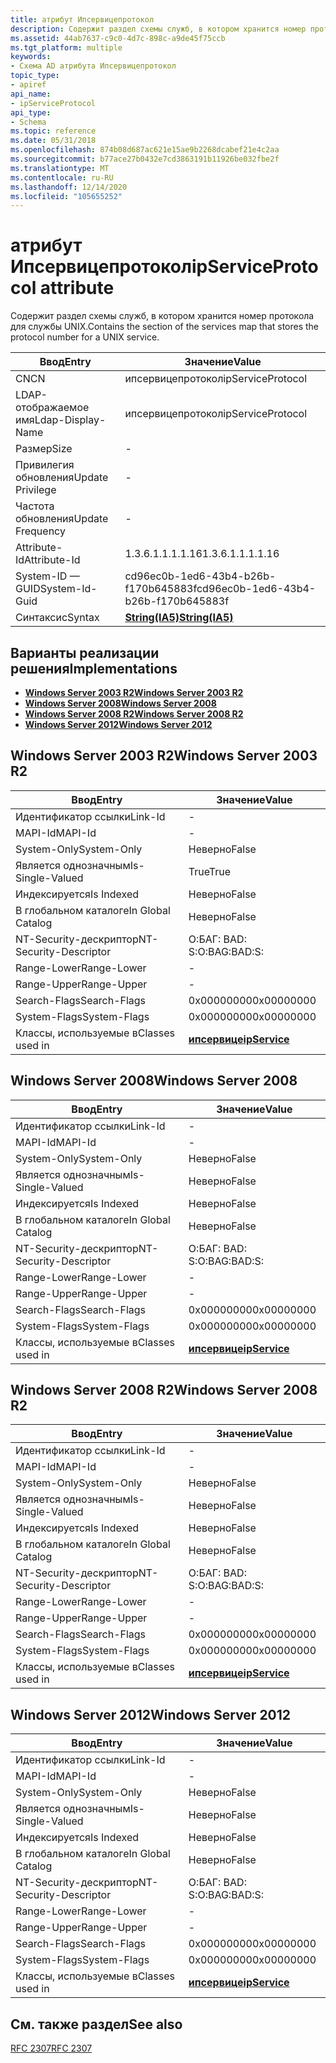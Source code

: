 ```yaml
---
title: атрибут Ипсервицепротокол
description: Содержит раздел схемы служб, в котором хранится номер протокола для службы UNIX.
ms.assetid: 44ab7637-c9c0-4d7c-898c-a9de45f75ccb
ms.tgt_platform: multiple
keywords:
- Схема AD атрибута Ипсервицепротокол
topic_type:
- apiref
api_name:
- ipServiceProtocol
api_type:
- Schema
ms.topic: reference
ms.date: 05/31/2018
ms.openlocfilehash: 874b08d687ac621e15ae9b2268dcabef21e4c2aa
ms.sourcegitcommit: b77ace27b0432e7cd3863191b11926be032fbe2f
ms.translationtype: MT
ms.contentlocale: ru-RU
ms.lasthandoff: 12/14/2020
ms.locfileid: "105655252"
---
```

# <a name="ipserviceprotocol-attribute"></a><span data-ttu-id="e01a6-104">атрибут Ипсервицепротокол</span><span class="sxs-lookup"><span data-stu-id="e01a6-104">ipServiceProtocol attribute</span></span>

<span data-ttu-id="e01a6-105">Содержит раздел схемы служб, в котором хранится номер протокола для службы UNIX.</span><span class="sxs-lookup"><span data-stu-id="e01a6-105">Contains the section of the services map that stores the protocol number for a UNIX service.</span></span>



| <span data-ttu-id="e01a6-106">Ввод</span><span class="sxs-lookup"><span data-stu-id="e01a6-106">Entry</span></span> | <span data-ttu-id="e01a6-107">Значение</span><span class="sxs-lookup"><span data-stu-id="e01a6-107">Value</span></span> |
|-------------------|--------------------------------------|
| <span data-ttu-id="e01a6-108">CN</span><span class="sxs-lookup"><span data-stu-id="e01a6-108">CN</span></span>                | <span data-ttu-id="e01a6-109">ипсервицепротокол</span><span class="sxs-lookup"><span data-stu-id="e01a6-109">ipServiceProtocol</span></span>                    |
| <span data-ttu-id="e01a6-110">LDAP-отображаемое имя</span><span class="sxs-lookup"><span data-stu-id="e01a6-110">Ldap-Display-Name</span></span> | <span data-ttu-id="e01a6-111">ипсервицепротокол</span><span class="sxs-lookup"><span data-stu-id="e01a6-111">ipServiceProtocol</span></span>                    |
| <span data-ttu-id="e01a6-112">Размер</span><span class="sxs-lookup"><span data-stu-id="e01a6-112">Size</span></span>              | \-                                   |
| <span data-ttu-id="e01a6-113">Привилегия обновления</span><span class="sxs-lookup"><span data-stu-id="e01a6-113">Update Privilege</span></span>  | \-                                   |
| <span data-ttu-id="e01a6-114">Частота обновления</span><span class="sxs-lookup"><span data-stu-id="e01a6-114">Update Frequency</span></span>  | \-                                   |
| <span data-ttu-id="e01a6-115">Attribute-Id</span><span class="sxs-lookup"><span data-stu-id="e01a6-115">Attribute-Id</span></span>      | <span data-ttu-id="e01a6-116">1.3.6.1.1.1.1.16</span><span class="sxs-lookup"><span data-stu-id="e01a6-116">1.3.6.1.1.1.1.16</span></span>                     |
| <span data-ttu-id="e01a6-117">System-ID — GUID</span><span class="sxs-lookup"><span data-stu-id="e01a6-117">System-Id-Guid</span></span>    | <span data-ttu-id="e01a6-118">cd96ec0b-1ed6-43b4-b26b-f170b645883f</span><span class="sxs-lookup"><span data-stu-id="e01a6-118">cd96ec0b-1ed6-43b4-b26b-f170b645883f</span></span> |
| <span data-ttu-id="e01a6-119">Синтаксис</span><span class="sxs-lookup"><span data-stu-id="e01a6-119">Syntax</span></span>            | [<span data-ttu-id="e01a6-120">**String(IA5)**</span><span class="sxs-lookup"><span data-stu-id="e01a6-120">**String(IA5)**</span></span>](s-string-ia5.md)  |



## <a name="implementations"></a><span data-ttu-id="e01a6-121">Варианты реализации решения</span><span class="sxs-lookup"><span data-stu-id="e01a6-121">Implementations</span></span>

-   [<span data-ttu-id="e01a6-122">**Windows Server 2003 R2**</span><span class="sxs-lookup"><span data-stu-id="e01a6-122">**Windows Server 2003 R2**</span></span>](#windows-server-2003-r2)
-   [<span data-ttu-id="e01a6-123">**Windows Server 2008**</span><span class="sxs-lookup"><span data-stu-id="e01a6-123">**Windows Server 2008**</span></span>](#windows-server-2008)
-   [<span data-ttu-id="e01a6-124">**Windows Server 2008 R2**</span><span class="sxs-lookup"><span data-stu-id="e01a6-124">**Windows Server 2008 R2**</span></span>](#windows-server-2008-r2)
-   [<span data-ttu-id="e01a6-125">**Windows Server 2012**</span><span class="sxs-lookup"><span data-stu-id="e01a6-125">**Windows Server 2012**</span></span>](#windows-server-2012)

## <a name="windows-server-2003-r2"></a><span data-ttu-id="e01a6-126">Windows Server 2003 R2</span><span class="sxs-lookup"><span data-stu-id="e01a6-126">Windows Server 2003 R2</span></span>



| <span data-ttu-id="e01a6-127">Ввод</span><span class="sxs-lookup"><span data-stu-id="e01a6-127">Entry</span></span> | <span data-ttu-id="e01a6-128">Значение</span><span class="sxs-lookup"><span data-stu-id="e01a6-128">Value</span></span> |
|------------------------|---------------------------------------------|
| <span data-ttu-id="e01a6-129">Идентификатор ссылки</span><span class="sxs-lookup"><span data-stu-id="e01a6-129">Link-Id</span></span>                | \-                                          |
| <span data-ttu-id="e01a6-130">MAPI-Id</span><span class="sxs-lookup"><span data-stu-id="e01a6-130">MAPI-Id</span></span>                | \-                                          |
| <span data-ttu-id="e01a6-131">System-Only</span><span class="sxs-lookup"><span data-stu-id="e01a6-131">System-Only</span></span>            | <span data-ttu-id="e01a6-132">Неверно</span><span class="sxs-lookup"><span data-stu-id="e01a6-132">False</span></span>                                       |
| <span data-ttu-id="e01a6-133">Является однозначным</span><span class="sxs-lookup"><span data-stu-id="e01a6-133">Is-Single-Valued</span></span>       | <span data-ttu-id="e01a6-134">True</span><span class="sxs-lookup"><span data-stu-id="e01a6-134">True</span></span>                                        |
| <span data-ttu-id="e01a6-135">Индексируется</span><span class="sxs-lookup"><span data-stu-id="e01a6-135">Is Indexed</span></span>             | <span data-ttu-id="e01a6-136">Неверно</span><span class="sxs-lookup"><span data-stu-id="e01a6-136">False</span></span>                                       |
| <span data-ttu-id="e01a6-137">В глобальном каталоге</span><span class="sxs-lookup"><span data-stu-id="e01a6-137">In Global Catalog</span></span>      | <span data-ttu-id="e01a6-138">Неверно</span><span class="sxs-lookup"><span data-stu-id="e01a6-138">False</span></span>                                       |
| <span data-ttu-id="e01a6-139">NT-Security-дескриптор</span><span class="sxs-lookup"><span data-stu-id="e01a6-139">NT-Security-Descriptor</span></span> | <span data-ttu-id="e01a6-140">О:БАГ: BAD: S:</span><span class="sxs-lookup"><span data-stu-id="e01a6-140">O:BAG:BAD:S:</span></span>                                |
| <span data-ttu-id="e01a6-141">Range-Lower</span><span class="sxs-lookup"><span data-stu-id="e01a6-141">Range-Lower</span></span>            | \-                                          |
| <span data-ttu-id="e01a6-142">Range-Upper</span><span class="sxs-lookup"><span data-stu-id="e01a6-142">Range-Upper</span></span>            | \-                                          |
| <span data-ttu-id="e01a6-143">Search-Flags</span><span class="sxs-lookup"><span data-stu-id="e01a6-143">Search-Flags</span></span>           | <span data-ttu-id="e01a6-144">0x00000000</span><span class="sxs-lookup"><span data-stu-id="e01a6-144">0x00000000</span></span>                                  |
| <span data-ttu-id="e01a6-145">System-Flags</span><span class="sxs-lookup"><span data-stu-id="e01a6-145">System-Flags</span></span>           | <span data-ttu-id="e01a6-146">0x00000000</span><span class="sxs-lookup"><span data-stu-id="e01a6-146">0x00000000</span></span>                                  |
| <span data-ttu-id="e01a6-147">Классы, используемые в</span><span class="sxs-lookup"><span data-stu-id="e01a6-147">Classes used in</span></span>        | [<span data-ttu-id="e01a6-148">**ипсервице**</span><span class="sxs-lookup"><span data-stu-id="e01a6-148">**ipService**</span></span>](c-ipservice.md)<br/> |



## <a name="windows-server-2008"></a><span data-ttu-id="e01a6-149">Windows Server 2008</span><span class="sxs-lookup"><span data-stu-id="e01a6-149">Windows Server 2008</span></span>



| <span data-ttu-id="e01a6-150">Ввод</span><span class="sxs-lookup"><span data-stu-id="e01a6-150">Entry</span></span> | <span data-ttu-id="e01a6-151">Значение</span><span class="sxs-lookup"><span data-stu-id="e01a6-151">Value</span></span> |
|------------------------|---------------------------------------------|
| <span data-ttu-id="e01a6-152">Идентификатор ссылки</span><span class="sxs-lookup"><span data-stu-id="e01a6-152">Link-Id</span></span>                | \-                                          |
| <span data-ttu-id="e01a6-153">MAPI-Id</span><span class="sxs-lookup"><span data-stu-id="e01a6-153">MAPI-Id</span></span>                | \-                                          |
| <span data-ttu-id="e01a6-154">System-Only</span><span class="sxs-lookup"><span data-stu-id="e01a6-154">System-Only</span></span>            | <span data-ttu-id="e01a6-155">Неверно</span><span class="sxs-lookup"><span data-stu-id="e01a6-155">False</span></span>                                       |
| <span data-ttu-id="e01a6-156">Является однозначным</span><span class="sxs-lookup"><span data-stu-id="e01a6-156">Is-Single-Valued</span></span>       | <span data-ttu-id="e01a6-157">Неверно</span><span class="sxs-lookup"><span data-stu-id="e01a6-157">False</span></span>                                       |
| <span data-ttu-id="e01a6-158">Индексируется</span><span class="sxs-lookup"><span data-stu-id="e01a6-158">Is Indexed</span></span>             | <span data-ttu-id="e01a6-159">Неверно</span><span class="sxs-lookup"><span data-stu-id="e01a6-159">False</span></span>                                       |
| <span data-ttu-id="e01a6-160">В глобальном каталоге</span><span class="sxs-lookup"><span data-stu-id="e01a6-160">In Global Catalog</span></span>      | <span data-ttu-id="e01a6-161">Неверно</span><span class="sxs-lookup"><span data-stu-id="e01a6-161">False</span></span>                                       |
| <span data-ttu-id="e01a6-162">NT-Security-дескриптор</span><span class="sxs-lookup"><span data-stu-id="e01a6-162">NT-Security-Descriptor</span></span> | <span data-ttu-id="e01a6-163">О:БАГ: BAD: S:</span><span class="sxs-lookup"><span data-stu-id="e01a6-163">O:BAG:BAD:S:</span></span>                                |
| <span data-ttu-id="e01a6-164">Range-Lower</span><span class="sxs-lookup"><span data-stu-id="e01a6-164">Range-Lower</span></span>            | \-                                          |
| <span data-ttu-id="e01a6-165">Range-Upper</span><span class="sxs-lookup"><span data-stu-id="e01a6-165">Range-Upper</span></span>            | \-                                          |
| <span data-ttu-id="e01a6-166">Search-Flags</span><span class="sxs-lookup"><span data-stu-id="e01a6-166">Search-Flags</span></span>           | <span data-ttu-id="e01a6-167">0x00000000</span><span class="sxs-lookup"><span data-stu-id="e01a6-167">0x00000000</span></span>                                  |
| <span data-ttu-id="e01a6-168">System-Flags</span><span class="sxs-lookup"><span data-stu-id="e01a6-168">System-Flags</span></span>           | <span data-ttu-id="e01a6-169">0x00000000</span><span class="sxs-lookup"><span data-stu-id="e01a6-169">0x00000000</span></span>                                  |
| <span data-ttu-id="e01a6-170">Классы, используемые в</span><span class="sxs-lookup"><span data-stu-id="e01a6-170">Classes used in</span></span>        | [<span data-ttu-id="e01a6-171">**ипсервице**</span><span class="sxs-lookup"><span data-stu-id="e01a6-171">**ipService**</span></span>](c-ipservice.md)<br/> |



## <a name="windows-server-2008-r2"></a><span data-ttu-id="e01a6-172">Windows Server 2008 R2</span><span class="sxs-lookup"><span data-stu-id="e01a6-172">Windows Server 2008 R2</span></span>



| <span data-ttu-id="e01a6-173">Ввод</span><span class="sxs-lookup"><span data-stu-id="e01a6-173">Entry</span></span> | <span data-ttu-id="e01a6-174">Значение</span><span class="sxs-lookup"><span data-stu-id="e01a6-174">Value</span></span> |
|------------------------|---------------------------------------------|
| <span data-ttu-id="e01a6-175">Идентификатор ссылки</span><span class="sxs-lookup"><span data-stu-id="e01a6-175">Link-Id</span></span>                | \-                                          |
| <span data-ttu-id="e01a6-176">MAPI-Id</span><span class="sxs-lookup"><span data-stu-id="e01a6-176">MAPI-Id</span></span>                | \-                                          |
| <span data-ttu-id="e01a6-177">System-Only</span><span class="sxs-lookup"><span data-stu-id="e01a6-177">System-Only</span></span>            | <span data-ttu-id="e01a6-178">Неверно</span><span class="sxs-lookup"><span data-stu-id="e01a6-178">False</span></span>                                       |
| <span data-ttu-id="e01a6-179">Является однозначным</span><span class="sxs-lookup"><span data-stu-id="e01a6-179">Is-Single-Valued</span></span>       | <span data-ttu-id="e01a6-180">Неверно</span><span class="sxs-lookup"><span data-stu-id="e01a6-180">False</span></span>                                       |
| <span data-ttu-id="e01a6-181">Индексируется</span><span class="sxs-lookup"><span data-stu-id="e01a6-181">Is Indexed</span></span>             | <span data-ttu-id="e01a6-182">Неверно</span><span class="sxs-lookup"><span data-stu-id="e01a6-182">False</span></span>                                       |
| <span data-ttu-id="e01a6-183">В глобальном каталоге</span><span class="sxs-lookup"><span data-stu-id="e01a6-183">In Global Catalog</span></span>      | <span data-ttu-id="e01a6-184">Неверно</span><span class="sxs-lookup"><span data-stu-id="e01a6-184">False</span></span>                                       |
| <span data-ttu-id="e01a6-185">NT-Security-дескриптор</span><span class="sxs-lookup"><span data-stu-id="e01a6-185">NT-Security-Descriptor</span></span> | <span data-ttu-id="e01a6-186">О:БАГ: BAD: S:</span><span class="sxs-lookup"><span data-stu-id="e01a6-186">O:BAG:BAD:S:</span></span>                                |
| <span data-ttu-id="e01a6-187">Range-Lower</span><span class="sxs-lookup"><span data-stu-id="e01a6-187">Range-Lower</span></span>            | \-                                          |
| <span data-ttu-id="e01a6-188">Range-Upper</span><span class="sxs-lookup"><span data-stu-id="e01a6-188">Range-Upper</span></span>            | \-                                          |
| <span data-ttu-id="e01a6-189">Search-Flags</span><span class="sxs-lookup"><span data-stu-id="e01a6-189">Search-Flags</span></span>           | <span data-ttu-id="e01a6-190">0x00000000</span><span class="sxs-lookup"><span data-stu-id="e01a6-190">0x00000000</span></span>                                  |
| <span data-ttu-id="e01a6-191">System-Flags</span><span class="sxs-lookup"><span data-stu-id="e01a6-191">System-Flags</span></span>           | <span data-ttu-id="e01a6-192">0x00000000</span><span class="sxs-lookup"><span data-stu-id="e01a6-192">0x00000000</span></span>                                  |
| <span data-ttu-id="e01a6-193">Классы, используемые в</span><span class="sxs-lookup"><span data-stu-id="e01a6-193">Classes used in</span></span>        | [<span data-ttu-id="e01a6-194">**ипсервице**</span><span class="sxs-lookup"><span data-stu-id="e01a6-194">**ipService**</span></span>](c-ipservice.md)<br/> |



## <a name="windows-server-2012"></a><span data-ttu-id="e01a6-195">Windows Server 2012</span><span class="sxs-lookup"><span data-stu-id="e01a6-195">Windows Server 2012</span></span>



| <span data-ttu-id="e01a6-196">Ввод</span><span class="sxs-lookup"><span data-stu-id="e01a6-196">Entry</span></span> | <span data-ttu-id="e01a6-197">Значение</span><span class="sxs-lookup"><span data-stu-id="e01a6-197">Value</span></span> |
|------------------------|---------------------------------------------|
| <span data-ttu-id="e01a6-198">Идентификатор ссылки</span><span class="sxs-lookup"><span data-stu-id="e01a6-198">Link-Id</span></span>                | \-                                          |
| <span data-ttu-id="e01a6-199">MAPI-Id</span><span class="sxs-lookup"><span data-stu-id="e01a6-199">MAPI-Id</span></span>                | \-                                          |
| <span data-ttu-id="e01a6-200">System-Only</span><span class="sxs-lookup"><span data-stu-id="e01a6-200">System-Only</span></span>            | <span data-ttu-id="e01a6-201">Неверно</span><span class="sxs-lookup"><span data-stu-id="e01a6-201">False</span></span>                                       |
| <span data-ttu-id="e01a6-202">Является однозначным</span><span class="sxs-lookup"><span data-stu-id="e01a6-202">Is-Single-Valued</span></span>       | <span data-ttu-id="e01a6-203">Неверно</span><span class="sxs-lookup"><span data-stu-id="e01a6-203">False</span></span>                                       |
| <span data-ttu-id="e01a6-204">Индексируется</span><span class="sxs-lookup"><span data-stu-id="e01a6-204">Is Indexed</span></span>             | <span data-ttu-id="e01a6-205">Неверно</span><span class="sxs-lookup"><span data-stu-id="e01a6-205">False</span></span>                                       |
| <span data-ttu-id="e01a6-206">В глобальном каталоге</span><span class="sxs-lookup"><span data-stu-id="e01a6-206">In Global Catalog</span></span>      | <span data-ttu-id="e01a6-207">Неверно</span><span class="sxs-lookup"><span data-stu-id="e01a6-207">False</span></span>                                       |
| <span data-ttu-id="e01a6-208">NT-Security-дескриптор</span><span class="sxs-lookup"><span data-stu-id="e01a6-208">NT-Security-Descriptor</span></span> | <span data-ttu-id="e01a6-209">О:БАГ: BAD: S:</span><span class="sxs-lookup"><span data-stu-id="e01a6-209">O:BAG:BAD:S:</span></span>                                |
| <span data-ttu-id="e01a6-210">Range-Lower</span><span class="sxs-lookup"><span data-stu-id="e01a6-210">Range-Lower</span></span>            | \-                                          |
| <span data-ttu-id="e01a6-211">Range-Upper</span><span class="sxs-lookup"><span data-stu-id="e01a6-211">Range-Upper</span></span>            | \-                                          |
| <span data-ttu-id="e01a6-212">Search-Flags</span><span class="sxs-lookup"><span data-stu-id="e01a6-212">Search-Flags</span></span>           | <span data-ttu-id="e01a6-213">0x00000000</span><span class="sxs-lookup"><span data-stu-id="e01a6-213">0x00000000</span></span>                                  |
| <span data-ttu-id="e01a6-214">System-Flags</span><span class="sxs-lookup"><span data-stu-id="e01a6-214">System-Flags</span></span>           | <span data-ttu-id="e01a6-215">0x00000000</span><span class="sxs-lookup"><span data-stu-id="e01a6-215">0x00000000</span></span>                                  |
| <span data-ttu-id="e01a6-216">Классы, используемые в</span><span class="sxs-lookup"><span data-stu-id="e01a6-216">Classes used in</span></span>        | [<span data-ttu-id="e01a6-217">**ипсервице**</span><span class="sxs-lookup"><span data-stu-id="e01a6-217">**ipService**</span></span>](c-ipservice.md)<br/> |



## <a name="see-also"></a><span data-ttu-id="e01a6-218">См. также раздел</span><span class="sxs-lookup"><span data-stu-id="e01a6-218">See also</span></span>

<dl> <dt>

[<span data-ttu-id="e01a6-219">RFC 2307</span><span class="sxs-lookup"><span data-stu-id="e01a6-219">RFC 2307</span></span>](https://www.ietf.org/rfc/rfc2307.txt)
</dt> </dl>

 

 






